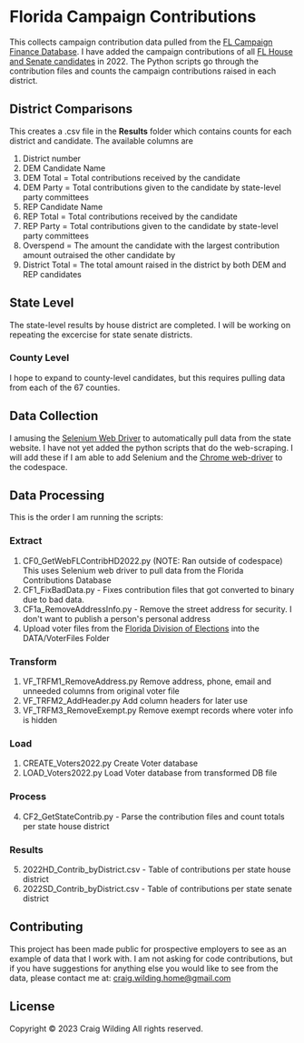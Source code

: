 # Florida Campaign Contributions

This collects campaign contribution data pulled from the [FL Campaign Finance Database](https://dos.elections.myflorida.com/campaign-finance/contributions/).  I have added the campaign contributions of all [FL House and Senate candidates](https://dos.elections.myflorida.com/candidates/Index.asp) in 2022.  The Python scripts go through the contribution files and counts the campaign contributions raised in each district.

## District Comparisons
This creates a .csv file in the **Results** folder which contains counts for each district and candidate. 
The available columns are
1. District number
2. DEM Candidate Name
3. DEM Total = Total contributions received by the candidate
4. DEM Party = Total contributions given to the candidate by state-level party committees
5. REP Candidate Name
6. REP Total = Total contributions received by the candidate
7. REP Party = Total contributions given to the candidate by state-level party committees
8. Overspend = The amount the candidate with the largest contribution amount outraised the other candidate by
9. District Total = The total amount raised in the district by both DEM and REP candidates


## State Level
The state-level results by house district are completed.
I will be working on repeating the excercise for state senate districts.

### County Level
I hope to expand to county-level candidates, but this requires pulling data from each of the 67 counties.

## Data Collection

I amusing the [Selenium Web Driver](https://www.selenium.dev/documentation/webdriver/) to automatically pull data from the state website.
I have not yet added the python scripts that do the web-scraping.  I will add these if I am able to add 
Selenium and the [Chrome web-driver](https://chromedriver.chromium.org/downloads) to the codespace.

## Data Processing
This is the order I am running the scripts:
### Extract
1. CF0_GetWebFLContribHD2022.py   (NOTE: Ran outside of codespace)  This uses Selenium web driver to pull data from the Florida Contributions Database
2. CF1_FixBadData.py   - Fixes contribution files that got converted to binary due to bad data.
3. CF1a_RemoveAddressInfo.py - Remove the street address for security.  I don't want to publish a person's personal address 
4. Upload voter files from the [Florida Division of Elections](https://dos.myflorida.com/elections/data-statistics/voter-registration-statistics/voter-extract-disk-request/) into the DATA/VoterFiles Folder

### Transform
1. VF_TRFM1_RemoveAddress.py   Remove address, phone, email and unneeded columns from original voter file
2. VF_TRFM2_AddHeader.py   Add column headers for later use
1. VF_TRFM3_RemoveExempt.py   Remove exempt records where voter info is hidden
### Load
1. CREATE_Voters2022.py   Create Voter database
2. LOAD_Voters2022.py   Load Voter database from transformed DB file

### Process
4. CF2_GetStateContrib.py - Parse the contribution files and count totals per state house district
### Results
5. 2022HD_Contrib_byDistrict.csv - Table of contributions per state house district
6. 2022SD_Contrib_byDistrict.csv - Table of contributions per state senate district
## Contributing

This project has been made public for prospective employers to see as an example of data that I work with.
I am not asking for code contributions, but if you have suggestions for anything else you would like to see 
from the data, please contact me at: craig.wilding.home@gmail.com 

## License

Copyright © 2023 Craig Wilding All rights reserved.<br />
